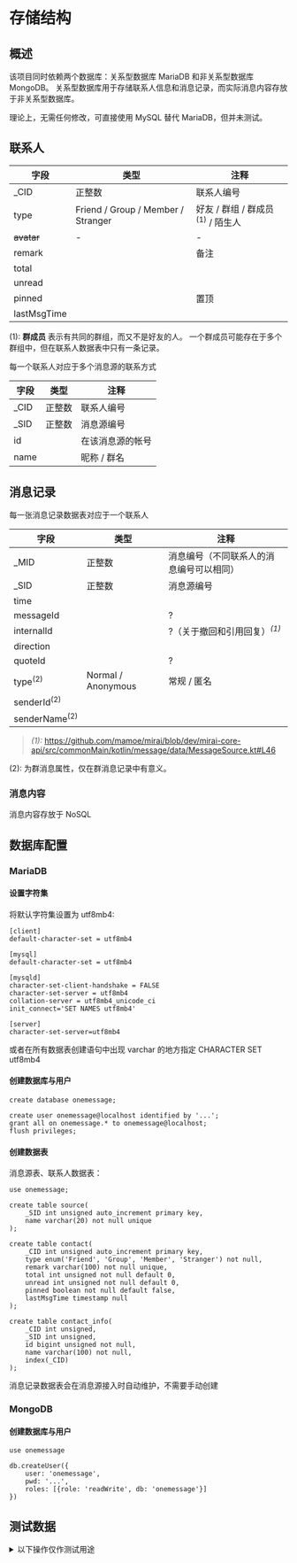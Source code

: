 # 存储结构

## 概述

该项目同时依赖两个数据库：关系型数据库 MariaDB 和非关系型数据库 MongoDB。
关系型数据库用于存储联系人信息和消息记录，而实际消息内容存放于非关系型数据库。

理论上，无需任何修改，可直接使用 MySQL 替代 MariaDB，但并未测试。

## 联系人

字段 | 类型 | 注释
---|---|---
_CID | 正整数 | 联系人编号
type | Friend / Group / Member / Stranger | 好友 / 群组 / 群成员<sup>(1)</sup> / 陌生人
~~avatar~~|-|-
remark| | 备注
total|
unread|
pinned| |置顶
lastMsgTime|

(1): **群成员** 表示有共同的群组，而又不是好友的人。
一个群成员可能存在于多个群组中，但在联系人数据表中只有一条记录。

每一个联系人对应于多个消息源的联系方式

字段 | 类型 | 注释
---|---|---
_CID | 正整数 | 联系人编号
_SID | 正整数 | 消息源编号
id | | 在该消息源的帐号
name| | 昵称 / 群名

## 消息记录

每一张消息记录数据表对应于一个联系人

字段 | 类型 | 注释
---|---|---
_MID| 正整数 | 消息编号（不同联系人的消息编号可以相同）
_SID| 正整数 | 消息源编号
time|
messageId| | ?
internalId| | ?（关于撤回和引用回复）<sup>*(1)*</sup>
direction|
quoteId| | ?
type<sup>(2)</sup>| Normal / Anonymous | 常规 / 匿名
senderId<sup>(2)</sup>|
senderName<sup>(2)</sup>|

> *(1):*
> https://github.com/mamoe/mirai/blob/dev/mirai-core-api/src/commonMain/kotlin/message/data/MessageSource.kt#L46

(2): 为群消息属性，仅在群消息记录中有意义。

### 消息内容
消息内容存放于 NoSQL

## 数据库配置

### MariaDB

#### 设置字符集

将默认字符集设置为 utf8mb4:
```
[client]
default-character-set = utf8mb4

[mysql]
default-character-set = utf8mb4

[mysqld]
character-set-client-handshake = FALSE
character-set-server = utf8mb4
collation-server = utf8mb4_unicode_ci
init_connect='SET NAMES utf8mb4'

[server]
character-set-server=utf8mb4
```

或者在所有数据表创建语句中出现 varchar 的地方指定 CHARACTER SET utf8mb4

#### 创建数据库与用户

```mysql
create database onemessage;

create user onemessage@localhost identified by '...';
grant all on onemessage.* to onemessage@localhost;
flush privileges;
```

#### 创建数据表

消息源表、联系人数据表：
```mysql
use onemessage;

create table source(
    _SID int unsigned auto_increment primary key,
    name varchar(20) not null unique
);

create table contact(
    _CID int unsigned auto_increment primary key,
    type enum('Friend', 'Group', 'Member', 'Stranger') not null,
    remark varchar(100) not null unique,
    total int unsigned not null default 0,
    unread int unsigned not null default 0,
    pinned boolean not null default false,
    lastMsgTime timestamp null
);

create table contact_info(
    _CID int unsigned,
    _SID int unsigned,
    id bigint unsigned not null,
    name varchar(100) not null,
    index(_CID)
);
```

消息记录数据表会在消息源接入时自动维护，不需要手动创建

### MongoDB

#### 创建数据库与用户

```mongodb
use onemessage

db.createUser({
    user: 'onemessage',
    pwd: '...',
    roles: [{role: 'readWrite', db: 'onemessage'}]
})
```

## 测试数据

<details>
<summary>以下操作仅作测试用途</summary>

### 创建消息记录数据表

用户消息记录：
```mysql
create table message_1(
    _MID int unsigned auto_increment primary key,
    time timestamp not null,
    direction enum('In', 'Out') not null
);
```

群消息记录：
```mysql
create table message_2(
    _MID int unsigned auto_increment primary key,
    time timestamp not null,
    direction enum('In', 'Out') not null,
    type enum('Normal', 'Anonymous') not null,
    senderId bigint unsigned not null,
    senderName varchar(100) not null
);
```

### 插入联系人

```mysql
insert into contact(type, id, name, remark) values('Friend', 1234567890, '好友', '备注');
insert into contact(type, id, name, remark, lastMsgTime) values('Friend', 1111111111, '好友1', '备注1', '2019-02-01 22:10:30');
insert into contact(type, id, name, remark, lastMsgTime) values('Friend', 2222222222, '好友2', '备注2', '2022-02-01 22:10:30');
insert into contact(type, id, name, remark) values('Group', 3333333333, '群3', '备注3');
insert into contact(type, id, name, remark, lastMsgTime) values('Group', 4444444444, '群4', '备注4', '2021-02-01 22:10:30');
```

### 插入消息记录

```mysql
update contact set total = 3 where _CID = 1;

insert into message_1(time, direction) values('2022-02-01 10:30:30', 'In');
insert into message_1(time, direction) values('2022-02-01 10:30:32', 'In');
insert into message_1(time, direction) values('2022-02-01 10:31:30', 'Out');
```

### 插入消息内容

```mongodb
db.msgcontent_1.insert([
    {
        _id: 1,
        segments: [
            {
                type: "plaintext",
                content: {
                    _class: "xyz.hyffer.onemessage_server.storage.component.MessageSegmentContent.Plaintext",
                    text: "This is a Plaintext."
                }
            }
        ]
    },
    {
        _id: 2,
        segments: [
            {
                type: "image",
                content: {
                    _class: "xyz.hyffer.onemessage_server.storage.component.MessageSegmentContent.Image",
                    url: "https://example.com/img.jpg"
                }
            }
        ]
    },
    {
        _id: 3,
        segments: [
            {
                type: "image",
                content: {
                    _class: "xyz.hyffer.onemessage_server.storage.component.MessageSegmentContent.Image",
                    url: "https://example.com/img.jpg"
                }
            },
            {
                type: "plaintext",
                content: {
                    _class: "xyz.hyffer.onemessage_server.storage.component.MessageSegmentContent.Plaintext",
                    text: "Text under a photo"
                }
            }
        ]
    }
])
```
</details>
